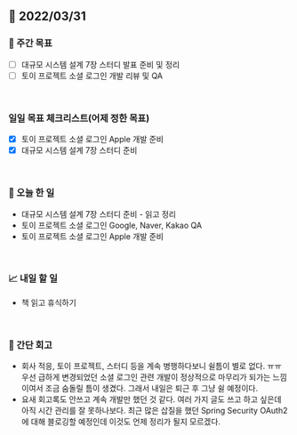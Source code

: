 ## 📅 2022/03/31


### 👏 주간 목표

- [ ] 대규모 시스템 설계 7장 스터디 발표 준비 및 정리
- [ ] 토이 프로젝트 소셜 로그인 개발 리뷰 및 QA

<br/>

### 일일 목표 체크리스트(어제 정한 목표)

- [x] 토이 프로젝트 소셜 로그인 Apple 개발 준비
- [x] 대규모 시스템 설계 7장 스터디 준비

<br/>

### 💯 오늘 한 일

- 대규모 시스템 설계 7장 스터디 준비 - 읽고 정리
- 토이 프로젝트 소셜 로그인 Google, Naver, Kakao QA
- 토이 프로젝트 소셜 로그인 Apple 개발 준비

<br/>

### 📈 내일 할 일
 
- 책 읽고 휴식하기

<br/>

### 🤔 간단 회고

- 회사 적응, 토이 프로젝트, 스터디 등을 계속 병행하다보니 쉴틈이 별로 없다. ㅠㅠ 우선 급하게 변경되었던 소셜 로그인 관련 개발이 정상적으로 마무리가 되가는
느낌이여서 조금 숨돌릴 틈이 생겼다. 그래서 내일은 퇴근 후 그냥 쉴 예정이다.
- 요새 회고록도 안쓰고 계속 개발만 했던 것 같다. 여러 가지 글도 쓰고 하고 싶은데 아직 시간 관리를 잘 못하나보다. 
최근 많은 삽질을 했던 Spring Security OAuth2에 대해 블로깅할 예정인데 이것도 언제 정리가 될지 모르겠다.



 




 








